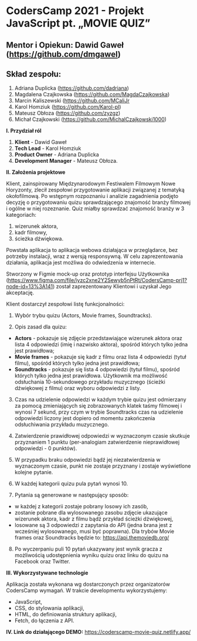 # **CodersCamp 2021 - Projekt JavaScript pt. „MOVIE QUIZ”**

## **Mentor i Opiekun:** Dawid Gaweł (https://github.com/dmgawel)

## **Skład zespołu:**

1. Adriana Duplicka (https://github.com/dadriana)
2. Magdalena Czajkowska (https://github.com/MagdaCzajkowska)
3. Marcin Kaliszewski (https://github.com/MCaliJr
4. Karol Homziuk (https://github.com/Karol-pl)
5. Mateusz Obłoza (https://github.com/zyzgz)
6. Michał Czajkowski (https://github.com/MichalCzajkowski1000)


**I. Przydział ról**

1.  **Klient** - Dawid Gaweł
2.  **Tech Lead** - Karol Homziuk
3.  **Product Owner** - Adriana Duplicka
4.  **Development Manager** - Mateusz Obłoza.


**II. Założenia projektowe**

Klient, zainspirowany Międzynarodowym Festiwalem Filmowym Nowe Horyzonty, zlecił zespołowi przygotowanie aplikacji związanej z tematyką okołofilmową.
Po wstępnym rozpoznaniu i analizie zagadnienia podjęto decyzję o przygotowaniu quizu sprawdzającego znajomość branży filmowej i ogólne w niej rozeznanie. Quiz miałby sprawdzać znajomość branży w 3 kategoriach:

1. wizerunek aktora,
2. kadr filmowy,
3. ścieżka dźwiękowa.

Powstała aplikacja to aplikacja webowa działająca w przeglądarce, bez potrzeby instalacji, wraz z wersją responsywną. W celu zaprezentowania działania, aplikacja jest możliwa do odwiedzenia w internecie.

Stworzony w Figmie mock-up oraz prototyp interfejsu Użytkownika (https://www.figma.com/file/iyzc2xne2Y2Sewyb5nPtRt/CodersCamp-prj1?node-id=13%3A141) został zaprezentowany Klientowi i uzyskał Jego akceptację.

Klient dostarczył zespołowi listę funkcjonalności:

1. Wybór trybu quizu (Actors, Movie frames, Soundtracks).

2. Opis zasad dla quizu:

- **Actors** - pokazuje się zdjęcie przedstawiające wizerunek aktora oraz lista 4 odpowiedzi (imię i nazwisko aktora), spośród których tylko jedna jest prawidłowa;
- **Movie frames** - pokazuje się kadr z filmu oraz lista 4 odpowiedzi (tytuł filmu), spośród których tylko jedna jest prawidłowa;
- **Soundtracks** - pokazuje się lista 4 odpowiedzi (tytuł filmu), spośród których tylko jedna jest prawidłowa. Użytkownik ma możliwość odsłuchania 10-sekundowego przykładu muzycznego (ścieżki dźwiękowej z filmu) oraz wyboru odpowiedzi z listy.

3. Czas na udzielenie odpowiedzi w każdym trybie quizu jest odmierzany za pomocą zmieniających się zobrazowanych klatek taśmy filmowej i wynosi 7 sekund, przy czym w trybie Soundtracks czas na udzielenie odpowiedzi liczony jest dopiero od momentu zakończenia odsłuchiwania przykładu muzycznego.

4. Zatwierdzenie prawidłowej odpowiedzi w wyznaczonym czasie skutkuje przyznaniem 1 punktu (per-analogiam zatwierdzenie nieprawidłowej odpowiedzi - 0 punktów).

5. W przypadku braku odpowiedzi bądź jej niezatwierdzenia w wyznaczonym czasie, punkt nie zostaje przyznany i zostaje wyświetlone kolejne pytanie.

6. W każdej kategorii quizu pula pytań wynosi 10.

7. Pytania są generowane w następujący sposób:

- w każdej z kategorii zostaje pobrany losowy ich zasób,
- zostanie pobrane dla wylosowanego zasobu zdjęcie ukazujące wizerunek aktora, kadr z filmu bądź przykład ścieżki dźwiękowej,
- losowane są 3 odpowiedzi z zapytania do API (jedna brana jest z wcześniej wylosowanego, musi być poprawna). Dla trybów Movie frames oraz Soundtracks będzie to: https://api.themoviedb.org/

8. Po wyczerpaniu puli 10 pytań ukazywany jest wynik gracza z możliwością udostępnienia wyniku quizu oraz linku do quizu na Facebook oraz Twitter.

**III. Wykorzystywane technologie**

Aplikacja została wykonana wg dostarczonych przez organizatorów CodersCamp wymagań. W trakcie developmentu wykorzystujemy:
- JavaScript,
- CSS, do stylowania aplikacji,
- HTML, do definiowania struktury aplikacji,
- Fetch, do łączenia z API.

**IV. Link do działającego DEMO:** https://coderscamp-movie-quiz.netlify.app/